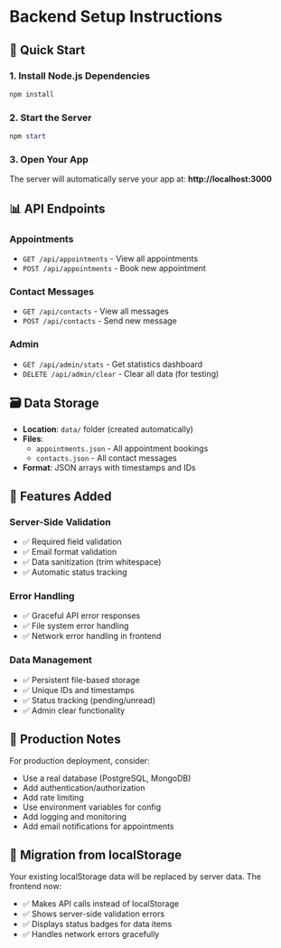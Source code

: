# Backend Setup Instructions

## 🚀 Quick Start

### 1. Install Node.js Dependencies
```powershell
npm install
```

### 2. Start the Server
```powershell
npm start
```

### 3. Open Your App
The server will automatically serve your app at: **http://localhost:3000**

## 📊 API Endpoints

### Appointments
- `GET /api/appointments` - View all appointments
- `POST /api/appointments` - Book new appointment

### Contact Messages  
- `GET /api/contacts` - View all messages
- `POST /api/contacts` - Send new message

### Admin
- `GET /api/admin/stats` - Get statistics dashboard
- `DELETE /api/admin/clear` - Clear all data (for testing)

## 🗃️ Data Storage

- **Location**: `data/` folder (created automatically)
- **Files**: 
  - `appointments.json` - All appointment bookings
  - `contacts.json` - All contact messages
- **Format**: JSON arrays with timestamps and IDs

## 🔧 Features Added

### Server-Side Validation
- ✅ Required field validation
- ✅ Email format validation  
- ✅ Data sanitization (trim whitespace)
- ✅ Automatic status tracking

### Error Handling
- ✅ Graceful API error responses
- ✅ File system error handling
- ✅ Network error handling in frontend

### Data Management
- ✅ Persistent file-based storage
- ✅ Unique IDs and timestamps
- ✅ Status tracking (pending/unread)
- ✅ Admin clear functionality

## 🎯 Production Notes

For production deployment, consider:
- Use a real database (PostgreSQL, MongoDB)
- Add authentication/authorization
- Add rate limiting
- Use environment variables for config
- Add logging and monitoring
- Add email notifications for appointments

## 🔄 Migration from localStorage

Your existing localStorage data will be replaced by server data. The frontend now:
- ✅ Makes API calls instead of localStorage
- ✅ Shows server-side validation errors
- ✅ Displays status badges for data items
- ✅ Handles network errors gracefully